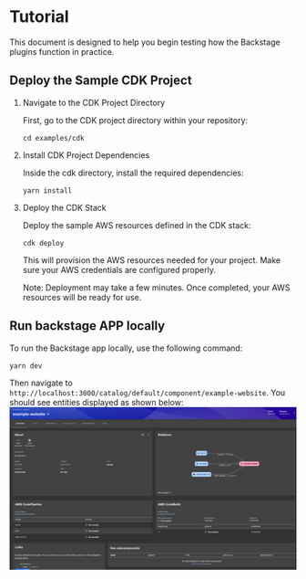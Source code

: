 # Tutorial

This document is designed to help you begin testing how the Backstage plugins function in practice.

## Deploy the Sample CDK Project

1. Navigate to the CDK Project Directory

   First, go to the CDK project directory within your repository:

   ```
   cd examples/cdk
   ```

2. Install CDK Project Dependencies

   Inside the cdk directory, install the required dependencies:

   ```
   yarn install
   ```

3. Deploy the CDK Stack

   Deploy the sample AWS resources defined in the CDK stack:

   ```
   cdk deploy
   ```

   This will provision the AWS resources needed for your project. Make sure your AWS credentials are configured properly.

   Note: Deployment may take a few minutes. Once completed, your AWS resources will be ready for use.

## Run backstage APP locally

To run the Backstage app locally, use the following command:

```
yarn dev
```

Then navigate to `http://localhost:3000/catalog/default/component/example-website`. You should see entities displayed as shown below:
![Example Website](./images/example-website.png)
